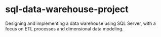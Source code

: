 # sql-data-warehouse-project
Designing and implementing a data warehouse using SQL Server, with a focus on ETL processes and dimensional data modeling.
